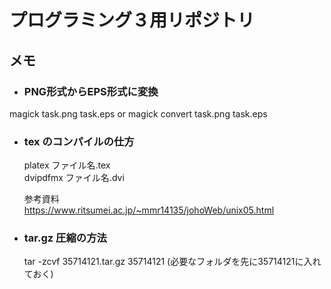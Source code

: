 # プログラミング３用リポジトリ

## メモ


- ### PNG形式からEPS形式に変換

magick task.png task.eps
or
magick convert task.png task.eps

- ### tex のコンパイルの仕方

  platex ファイル名.tex  
  dvipdfmx ファイル名.dvi

  参考資料  
  https://www.ritsumei.ac.jp/~mmr14135/johoWeb/unix05.html

- ### tar.gz 圧縮の方法
  

  tar -zcvf 35714121.tar.gz 35714121 
  (必要なフォルダを先に35714121に入れておく)

